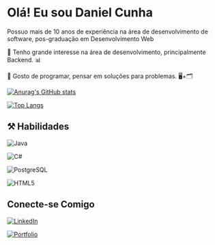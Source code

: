 # Olá! Eu sou Daniel Cunha

Possuo mais de 10 anos de experiência na área de desenvolvimento de software, pos-graduação em Desenvolvimento Web

 🔹 Tenho grande interesse na área de desenvolvimento, principalmente Backend. 📊

 🔹 Gosto de programar, pensar em soluções para problemas. 🖥️+🗂️


[![Anurag's GitHub stats](https://github-readme-stats.vercel.app/api?username=dancunha&show_icons=true&theme=transparent)](https://github.com/anuraghazra/github-readme-stats)

[![Top Langs](https://github-readme-stats.vercel.app/api/top-langs/?username=dancunha&layout=donut)](https://github.com/anuraghazra/github-readme-stats)

## ⚒️ Habilidades 

![Java](https://img.shields.io/badge/java-%23ED8B00.svg?style=for-the-badge&logo=openjdk&logoColor=white)

![C#](https://img.shields.io/badge/C%23-239120?style=for-the-badge&logo=c-sharp&logoColor=white)

![PostgreSQL](https://img.shields.io/badge/PostgreSQL-000?style=for-the-badge&logo=postgresql)

![HTML5](https://img.shields.io/badge/HTML5-E34F26?style=for-the-badge&logo=html5&logoColor=white)

## Conecte-se Comigo

[![LinkedIn](https://img.shields.io/badge/LinkedIn-000?style=for-the-badge&logo=linkedin&logoColor=0E76A8)](https://www.linkedin.com/in/cunhacdaniel/)



[![Portfolio](https://img.shields.io/badge/Portfolio-FF5722?style=for-the-badge&logo=todoist&logoColor=white)](https://cunhacdaniel.com.br)

